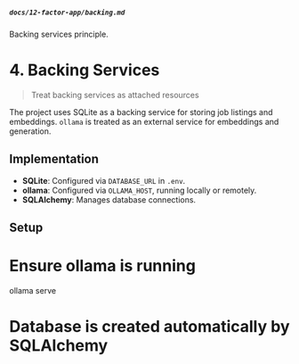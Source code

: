 
##### `docs/12-factor-app/backing.md`
Backing services principle.

# 4. Backing Services

> Treat backing services as attached resources

The project uses SQLite as a backing service for storing job listings and embeddings. `ollama` is treated as an external service for embeddings and generation.

## Implementation
- **SQLite**: Configured via `DATABASE_URL` in `.env`.
- **ollama**: Configured via `OLLAMA_HOST`, running locally or remotely.
- **SQLAlchemy**: Manages database connections.

## Setup
# Ensure ollama is running
ollama serve
# Database is created automatically by SQLAlchemy